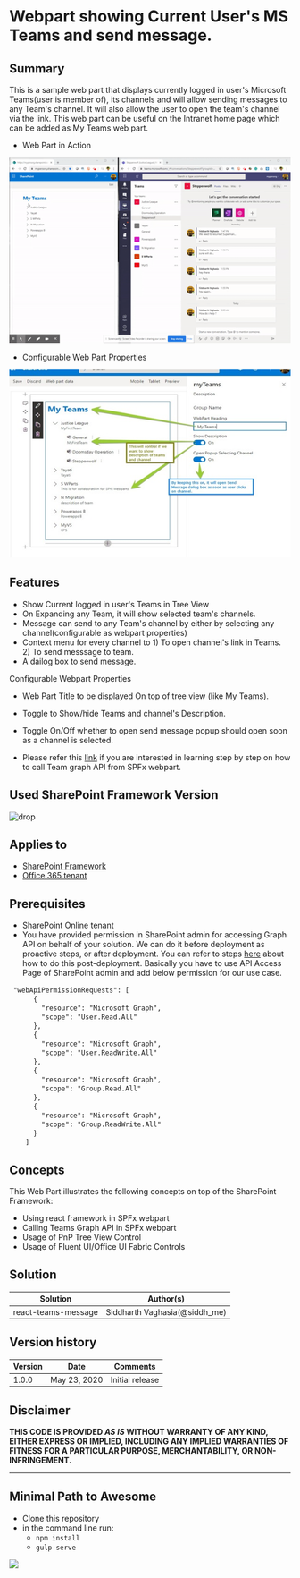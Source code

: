 # Webpart showing Current User's MS Teams and send message.

## Summary

This is a sample web part that displays currently logged in user's Microsoft Teams(user is member of), its channels and will allow sending messages to any Team's channel. It will also allow the user to open the team's channel via the link. This web part can be useful on the Intranet home page which can be added as My Teams web part.


* Web Part in Action

![WebPart in Action](assets/myteamsmessage.gif?raw=true "Web Part in Action")

* Configurable Web Part Properties

![Web Part Properties](assets/webpartproperties.jpg?raw=true)

## Features

* Show Current logged in user's Teams in Tree View
* On Expanding any Team, it will show selected team's channels.
* Message can send to any Team's channel by either by selecting any channel(configurable as webpart properties)
* Context menu for every channel to 1) To open channel's link in Teams. 2) To send messsage to team.
* A dailog box to send message.

Configurable Webpart Properties
* Web Part Title to be displayed On top of tree view (like My Teams).
* Toggle to Show/hide Teams and channel's Description.
* Toggle On/Off whether to open send message popup should open soon as a channel is selected.

* Please refer this [link](https://www.c-sharpcorner.com/article/microsoft-teams-operations-in-spfx-webpart-using-graph-api/) if you are interested in learning step by step on how to call Team graph API from SPFx webpart.

## Used SharePoint Framework Version

![drop](https://img.shields.io/badge/version-1.10.1-green.svg)

## Applies to

* [SharePoint Framework](http://dev.office.com/sharepoint/docs/spfx/sharepoint-framework-overview)
* [Office 365 tenant](http://dev.office.com/sharepoint/docs/spfx/set-up-your-developer-tenant)


## Prerequisites

* SharePoint Online tenant
* You have provided permission in SharePoint admin for accessing Graph API on behalf of your solution. We can do it before deployment as proactive steps, or after deployment. You can refer to steps [here](https://docs.microsoft.com/en-us/sharepoint/dev/spfx/use-aad-tutorial#deploy-the-solution-and-grant-permissions) about how to do this post-deployment. Basically you have to use API Access Page of SharePoint admin and add below permission for our use case. 

```
 "webApiPermissionRequests": [
      {
        "resource": "Microsoft Graph",
        "scope": "User.Read.All"
      },
      {
        "resource": "Microsoft Graph",
        "scope": "User.ReadWrite.All"
      },
      {
        "resource": "Microsoft Graph",
        "scope": "Group.Read.All"
      },
      {
        "resource": "Microsoft Graph",
        "scope": "Group.ReadWrite.All"
      }
    ]

```
## Concepts

This Web Part illustrates the following concepts on top of the SharePoint Framework:

* Using react framework in SPFx webpart
* Calling Teams Graph API in SPFx webpart
* Usage of PnP Tree View  Control
* Usage of Fluent UI/Office UI Fabric Controls

## Solution

Solution|Author(s)
--------|---------
react-teams-message | Siddharth Vaghasia(@siddh_me)

## Version history

Version|Date|Comments
-------|----|--------
1.0.0|May 23, 2020|Initial release

## Disclaimer

**THIS CODE IS PROVIDED *AS IS* WITHOUT WARRANTY OF ANY KIND, EITHER EXPRESS OR IMPLIED, INCLUDING ANY IMPLIED WARRANTIES OF FITNESS FOR A PARTICULAR PURPOSE, MERCHANTABILITY, OR NON-INFRINGEMENT.**

---

## Minimal Path to Awesome

* Clone this repository
* in the command line run:
  * `npm install`
  * `gulp serve`


<img src="https://telemetry.sharepointpnp.com/sp-dev-fx-webparts/samples/react-teams-message" />
